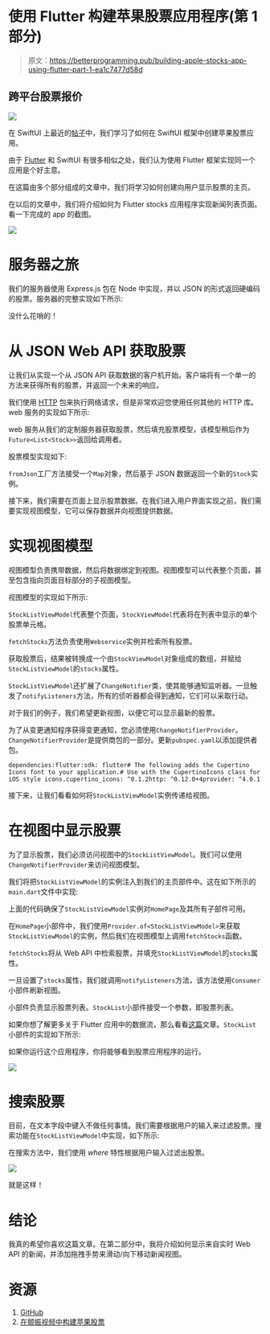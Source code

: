 # 使用 Flutter 构建苹果股票应用程序(第 1 部分)

> 原文：<https://betterprogramming.pub/building-apple-stocks-app-using-flutter-part-1-ea1c7477d58d>

## 跨平台股票报价

![](img/551bc1a48eecd6a7dc34fb4899dffed3.png)

在 SwiftUI 上最近的[帖子](https://medium.com/better-programming/building-apple-stocks-app-using-swiftui-part-1-296169ff4257)中，我们学习了如何在 SwiftUI 框架中创建苹果股票应用。

由于 [Flutter](https://flutter.dev/) 和 SwiftUI 有很多相似之处，我们认为使用 Flutter 框架实现同一个应用是个好主意。

在这篇由多个部分组成的文章中，我们将学习如何创建向用户显示股票的主页。

在以后的文章中，我们将介绍如何为 Flutter stocks 应用程序实现新闻列表页面。看一下完成的 app 的截图。

![](img/9cb0d25e47693fa7569308ab81265666.png)

# 服务器之旅

我们的服务器使用 Express.js 包在 Node 中实现，并以 JSON 的形式返回硬编码的股票。服务器的完整实现如下所示:

没什么花哨的！

# 从 JSON Web API 获取股票

让我们从实现一个从 JSON API 获取数据的客户机开始。客户端将有一个单一的方法来获得所有的股票，并返回一个未来的响应。

我们使用 [HTTP](https://pub.dev/packages/http) 包来执行网络请求，但是非常欢迎您使用任何其他的 HTTP 库。web 服务的实现如下所示:

web 服务从我们的定制服务器获取股票，然后填充股票模型，该模型稍后作为`Future<List<Stock>>`返回给调用者。

股票模型实现如下:

`fromJson`工厂方法接受一个`Map`对象，然后基于 JSON 数据返回一个新的`Stock`实例。

接下来，我们需要在页面上显示股票数据。在我们进入用户界面实现之前，我们需要实现视图模型，它可以保存数据并向视图提供数据。

# 实现视图模型

视图模型负责携带数据，然后将数据绑定到视图。视图模型可以代表整个页面，甚至包含指向页面目标部分的子视图模型。

视图模型的实现如下所示:

`StockListViewModel`代表整个页面，`StockViewModel`代表将在列表中显示的单个股票单元格。

`fetchStocks`方法负责使用`Webservice`实例并检索所有股票。

获取股票后，结果被转换成一个由`StockViewModel`对象组成的数组，并赋给`StockListViewModel`的`stocks`属性。

`StockListViewModel`还扩展了`ChangeNotifier`类，使其能够通知监听器。一旦触发了`notifyListeners`方法，所有的侦听器都会得到通知，它们可以采取行动。

对于我们的例子，我们希望更新视图，以便它可以显示最新的股票。

为了从变更通知程序获得变更通知，您必须使用`ChangeNotifierProvider`。`ChangeNotifierProvider`是提供商包的一部分。更新`pubspec.yaml`以添加提供者包。

```
dependencies:flutter:sdk: flutter# The following adds the Cupertino Icons font to your application.# Use with the CupertinoIcons class for iOS style icons.cupertino_icons: ^0.1.2http: ^0.12.0+4provider: ^4.0.1
```

接下来，让我们看看如何将`StockListViewModel`实例传递给视图。

# 在视图中显示股票

为了显示股票，我们必须访问视图中的`StockListViewModel`。我们可以使用`ChangeNotifierProvider`来访问视图模型。

我们将把`StockListViewModel`的实例注入到我们的主页部件中。这在如下所示的`main.dart`文件中实现:

上面的代码确保了`StockListViewModel`实例对`HomePage`及其所有子部件可用。

在`HomePage`小部件中，我们使用`Provider.of<StockListViewModel>`来获取`StockListViewModel`的实例，然后我们在视图模型上调用`fetchStocks`函数。

`fetchStocks`将从 Web API 中检索股票，并填充`StockListViewModel`的`stocks`属性。

一旦设置了`stocks`属性，我们就调用`notifyListeners`方法，该方法使用`Consumer`小部件刷新视图。

小部件负责显示股票列表。`StockList`小部件接受一个参数，即股票列表。

如果你想了解更多关于 Flutter 应用中的数据流，那么看看[这篇](https://medium.com/better-programming/data-flow-and-delegation-in-flutter-apps-1a6fedce90ef)文章。`StockList`小部件的实现如下所示:

如果你运行这个应用程序，你将能够看到股票应用程序的运行。

![](img/9622db2f96b5dcbf55033d19c5029e7a.png)

# 搜索股票

目前，在文本字段中键入不做任何事情。我们需要根据用户的输入来过滤股票。搜索功能在`StockListViewModel`中实现，如下所示:

在搜索方法中，我们使用 *where* 特性根据用户输入过滤出股票。

![](img/7f4c854fefe60982105d31ae44344f7a.png)

就是这样！

# 结论

我真的希望你喜欢这篇文章。在第二部分中，我将介绍如何显示来自实时 Web API 的新闻，并添加拖拽手势来滑动/向下移动新闻视图。

# 资源

1.  [GitHub](https://github.com/azamsharp/AppleStocksFlutter)
2.  [在颤振视频中构建苹果股票](https://youtu.be/Gz3IEFe5PIw)